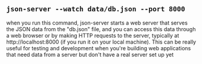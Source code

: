 ## ```json-server --watch data/db.json --port 8000 ```
when you run this command, json-server starts a web server that serves the JSON data from the "db.json" file, and you can access this data through a web browser or by making HTTP requests to the server, typically at http://localhost:8000 (if you run it on your local machine). This can be really useful for testing and development when you're building web applications that need data from a server but don't have a real server set up yet
